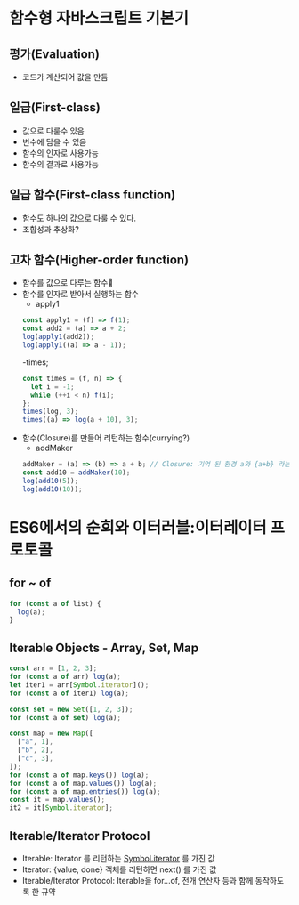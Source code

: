 # 함수형 자바스크립트 기본기

## 평가(Evaluation)

- 코드가 계산되어 값을 만듬

## 일급(First-class)

- 값으로 다룰수 있음
- 변수에 담을 수 있음
- 함수의 인자로 사용가능
- 함수의 결과로 사용가능

## 일급 함수(First-class function)

- 함수도 하나의 값으로 다룰 수 있다.
- 조합성과 추상화?

## 고차 함수(Higher-order function)

- 함수를 값으로 다루는 함수
- 함수를 인자로 받아서 실행하는 함수
  - apply1
  ```js
  const apply1 = (f) => f(1);
  const add2 = (a) => a + 2;
  log(apply1(add2));
  log(apply1((a) => a - 1));
  ```
  -times;
  ```js
  const times = (f, n) => {
    let i = -1;
    while (++i < n) f(i);
  };
  times(log, 3);
  times((a) => log(a + 10), 3);
  ```
- 함수(Closure)를 만들어 리턴하는 함수(currying?)
  - addMaker
  ```js
  addMaker = (a) => (b) => a + b; // Closure: 기억 된 환경 a와 {a+b} 라는 함수를 통칭
  const add10 = addMaker(10);
  log(add10(5));
  log(add10(10));
  ```

# ES6에서의 순회와 이터러블:이터레이터 프로토콜

## for ~ of

```js
for (const a of list) {
  log(a);
}
```

## Iterable Objects - Array, Set, Map

```ts
const arr = [1, 2, 3];
for (const a of arr) log(a);
let iter1 = arr[Symbol.iterator]();
for (const a of iter1) log(a);

const set = new Set([1, 2, 3]);
for (const a of set) log(a);

const map = new Map([
  ["a", 1],
  ["b", 2],
  ["c", 3],
]);
for (const a of map.keys()) log(a);
for (const a of map.values()) log(a);
for (const a of map.entries()) log(a);
const it = map.values();
it2 = it[Symbol.iterator];
```

## Iterable/Iterator Protocol

- Iterable: Iterator 를 리턴하는 [Symbol.iterator]() 를 가진 값
- Iterator: {value, done} 객체를 리턴하면 next() 를 가진 값
- Iterable/Iterator Protocol: Iterable을 for...of, 전개 연산자 등과 함께 동작하도록 한 규약
